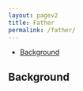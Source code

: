 ```yaml
---
layout: pagev2
title: Father
permalink: /father/
---
```

- [Background](#background)

## Background

